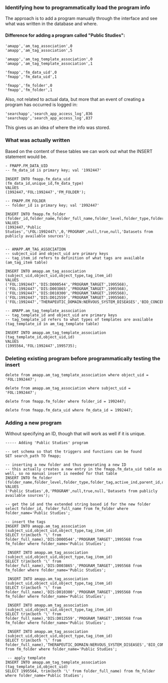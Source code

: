 ### Identifying how to programmatically load the program info

The approach is to add a program manually through the interface and see what was written in the database and where.

#### Difference for adding a program called "Public Studies":

```
'amapp','am_tag_association',0
'amapp','am_tag_association',5

'amapp','am_tag_template_association',0
'amapp','am_tag_template_association',1

'fmapp','fm_data_uid',0
'fmapp','fm_data_uid',1

'fmapp','fm_folder',0
'fmapp','fm_folder',1
```

Also, not related to actual data, but more that an event of creating a program has occurred is logged in: 

```
'searchapp','search_app_access_log',836
'searchapp','search_app_access_log',837
```

This gives us an idea of where the info was stored.

### What was actually written

Based on the content of these tables we can work out what the INSERT statement would be.

```
- FMAPP.FM_DATA_UID
-- fm_data_id is primary key; val '1992447'

INSERT INTO fmapp.fm_data_uid
(fm_data_id,unique_id,fm_data_type)
VALUES
(1992447,'FOL:1992447','FM_FOLDER');

-- FMAPP.FM_FOLDER
-- folder_id is primary key; val '1992447'

INSERT INTO fmapp.fm_folder 
(folder_id,folder_name,folder_full_name,folder_level,folder_type,folder_tag,active_ind,parent_id,description)
VALUES
(1992447,'Public Studies','\FOL:1992447\',0,'PROGRAM',null,true,null,'Datasets from publicly available sources');


-- AMAPP.AM_TAG_ASSOCIATION
-- subject_uid and object_uid are primary keys
-- tag_item_id refers to definition of what tags are available (am_tag_item table)

INSERT INTO amapp.am_tag_association
(subject_uid,object_uid,object_type,tag_item_id)
VALUES
('FOL:1992447','DIS:D000544','PROGRAM_TARGET',1995568),
('FOL:1992447','DIS:D003865','PROGRAM_TARGET',1995568),
('FOL:1992447','DIS:D010300','PROGRAM_TARGET',1995568),
('FOL:1992447','DIS:D012559','PROGRAM_TARGET',1995568),
('FOL:1992447','THERAPEUTIC_DOMAIN:NERVOUS_SYSTEM_DISEASES','BIO_CONCEPT_CODE',1995569);

-- AMAPP.am_tag_template_association
-- tag_template_id and object_uid are primary keys
-- tag_template_id refers to what types of templates are available (tag_template_id in am_tag_template table)

INSERT INTO amapp.am_tag_template_association
(tag_template_id,object_uid,id)
VALUES
(1995564,'FOL:1992447',1995735);
```

### Deleting existing program before programmatically testing the insert

```
delete from amapp.am_tag_template_association where object_uid = 'FOL:1992447'; 

delete from amapp.am_tag_association where subject_uid = 'FOL:1992447';

delete from fmapp.fm_folder where folder_id = 1992447;

delete from fmapp.fm_data_uid where fm_data_id = 1992447;

```

### Adding a new program

Without specifying an ID, though that will work as well if it is unique.

```
----- Adding 'Public Studies' program

-- set schema so that the triggers and functions can be found
SET search_path TO fmapp;

-- inserting a new folder and thus generating a new ID
-- this actually creates a new entry in the fmapp.fm_data_uid table as well, so no manual insert is needed for that table
INSERT INTO fm_folder 
(folder_name,folder_level,folder_type,folder_tag,active_ind,parent_id,description)
VALUES
('Public Studies',0,'PROGRAM',null,true,null,'Datasets from publicly available sources');

-- get the id and the extended string based id for the new folder
select folder_id, folder_full_name from fm_folder where folder_name='Public Studies';

-- insert the tags
INSERT INTO amapp.am_tag_association
(subject_uid,object_uid,object_type,tag_item_id)
SELECT trim(both '\' from folder_full_name),'DIS:D000544','PROGRAM_TARGET',1995568 from fm_folder where folder_name='Public Studies';
 
 INSERT INTO amapp.am_tag_association
(subject_uid,object_uid,object_type,tag_item_id)
SELECT trim(both '\' from folder_full_name),'DIS:D003865','PROGRAM_TARGET',1995568 from fm_folder where folder_name='Public Studies';
 
 INSERT INTO amapp.am_tag_association
(subject_uid,object_uid,object_type,tag_item_id)
SELECT trim(both '\' from folder_full_name),'DIS:D010300','PROGRAM_TARGET',1995568 from fm_folder where folder_name='Public Studies';
 
 INSERT INTO amapp.am_tag_association
(subject_uid,object_uid,object_type,tag_item_id)
SELECT trim(both '\' from folder_full_name),'DIS:D012559','PROGRAM_TARGET',1995568 from fm_folder where folder_name='Public Studies';
 
 INSERT INTO amapp.am_tag_association
(subject_uid,object_uid,object_type,tag_item_id)
SELECT trim(both '\' from folder_full_name),'THERAPEUTIC_DOMAIN:NERVOUS_SYSTEM_DISEASES','BIO_CONCEPT_CODE',1995569 from fm_folder where folder_name='Public Studies';
 
 -- apply template
INSERT INTO amapp.am_tag_template_association
(tag_template_id,object_uid)
SELECT 1995564, trim(both '\' from folder_full_name) from fm_folder where folder_name='Public Studies';
```
